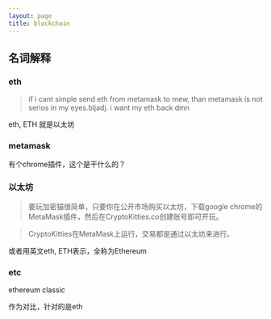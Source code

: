 ```yaml
---
layout: page
title: blockchain
---
```


## 名词解释

### eth

> if i cant simple send eth from metamask to mew, than metamask is not serios in my eyes.bljadj. i want my eth back dmn

eth, ETH 就是以太坊

### metamask

有个chrome插件，这个是干什么的？

### 以太坊

> 要玩加密猫很简单，只要你在公开市场购买以太坊，下载google chrome的MetaMask插件，然后在CryptoKitties.co创建账号即可开玩。

> CryptoKitties在MetaMask上运行，交易都是通过以太坊来进行。

或者用英文eth, ETH表示，全称为Ethereum

### etc

ethereum classic

作为对比，针对的是eth